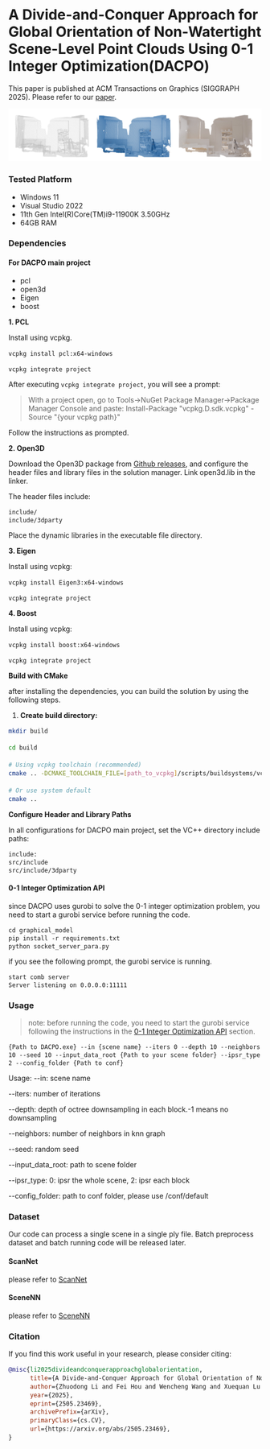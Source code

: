 # A Divide-and-Conquer Approach for Global Orientation of Non-Watertight Scene-Level Point Clouds Using 0-1 Integer Optimization(DACPO)

This paper is published at ACM Transactions on Graphics (SIGGRAPH 2025). Please refer to our [paper](https://arxiv.org/abs/2505.23469).

![1750858552307](image/README/1750858552307.png)

### Tested Platform

- Windows 11
- Visual Studio 2022
- 11th Gen Intel(R)Core(TM)i9-11900K 3.50GHz
- 64GB RAM

### Dependencies
#### For DACPO main project
- pcl
- open3d
- Eigen
- boost

**1. PCL**

Install using vcpkg.

`vcpkg install pcl:x64-windows`

`vcpkg integrate project`

After executing `vcpkg integrate project`, you will see a prompt:

> With a project open, go to Tools->NuGet Package Manager->Package Manager Console and paste:
> Install-Package "vcpkg.D.sdk.vcpkg" -Source "{your vcpkg path}"

Follow the instructions as prompted.

**2. Open3D**

Download the Open3D package from [Github releases](https://github.com/isl-org/Open3D/releases), and configure the header files and library files in the solution manager. Link open3d.lib in the linker.

The header files include:

```
include/
include/3dparty 
```
Place the dynamic libraries in the executable file directory.



**3. Eigen**

Install using vcpkg:

`vcpkg install Eigen3:x64-windows`

`vcpkg integrate project`



**4. Boost**

Install using vcpkg:

`vcpkg install boost:x64-windows`

`vcpkg integrate project`


**Build with CMake**

after installing the dependencies, you can build the solution by using the following steps.

1. **Create build directory:**
```bash
mkdir build

cd build

# Using vcpkg toolchain (recommended)
cmake .. -DCMAKE_TOOLCHAIN_FILE=[path_to_vcpkg]/scripts/buildsystems/vcpkg.cmake

# Or use system default
cmake ..
```



**Configure Header and Library Paths**

In all configurations for DACPO main project, set the VC++ directory include paths:

```
include:
src/include
src/include/3dparty
```

#### 0-1 Integer Optimization API
since DACPO uses gurobi to solve the 0-1 integer optimization problem, you need to start a gurobi service before running the code.
```
cd graphical_model
pip install -r requirements.txt
python socket_server_para.py
```
if you see the following prompt, the gurobi service is running.
```
start comb server
Server listening on 0.0.0.0:11111
```





### Usage
>note: before running the code, you need to start the gurobi service following the instructions in the [0-1 Integer Optimization API](#0-1-integer-optimization-api) section.

```
{Path to DACPO.exe} --in {scene name} --iters 0 --depth 10 --neighbors 10 --seed 10 --input_data_root {Path to your scene folder} --ipsr_type 2 --config_folder {Path to conf}
```
Usage:
--in: scene name

--iters: number of iterations

--depth: depth of octree downsampling in each block.-1 means no downsampling

--neighbors: number of neighbors in knn graph

--seed: random seed

--input_data_root: path to scene folder

--ipsr_type: 0: ipsr the whole scene, 2: ipsr each block

--config_folder: path to conf folder, please use /conf/default




### Dataset
Our code can process a single scene in a single ply file.
Batch preprocess dataset and batch running code will be released later.

#### ScanNet
please refer to [ScanNet](https://github.com/ScanNet/ScanNet)

#### SceneNN
please refer to [SceneNN](https://github.com/zhaoyu-zhao/SceneNN)


### Citation

If you find this work useful in your research, please consider citing:

```bibtex
@misc{li2025divideandconquerapproachglobalorientation,
      title={A Divide-and-Conquer Approach for Global Orientation of Non-Watertight Scene-Level Point Clouds Using 0-1 Integer Optimization}, 
      author={Zhuodong Li and Fei Hou and Wencheng Wang and Xuequan Lu and Ying He},
      year={2025},
      eprint={2505.23469},
      archivePrefix={arXiv},
      primaryClass={cs.CV},
      url={https://arxiv.org/abs/2505.23469}, 
}
```


